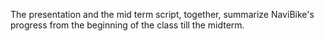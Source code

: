 The presentation and the mid term script, together, summarize NaviBike's progress from the beginning of the class till the midterm. 
